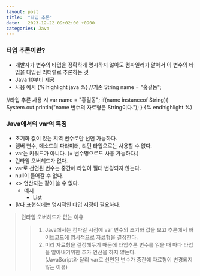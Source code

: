 ```yaml
---
layout: post
title:  "타입 추론"
date:   2023-12-22 09:02:00 +0900
categories: Java
---
```


### 타입 추론이란?

- 개발자가 변수의 타입을 정확하게 명시하지 않아도 컴파일러가 알아서 이 변수의 타입을 대입된 리터럴로 추론하는 것
- Java 10부터 제공
- 사용 예시
{% highlight java %}
//기존
String name = "홍길동";

//타입 추론 사용 시
var name = "홍길동";
if(name instanceof String){
    System.out.println("name 변수의 자료형은 String이다.");
}
{% endhighlight %}

### Java에서의 var의 특징

- 초기화 값이 있는 지역 변수로만 선언 가능하다.
- 멤버 변수, 메소드의 파라미터, 리턴 타입으로는 사용할 수 없다.
- var는 키워드가 아니다. (= 변수명으로도 사용 가능하다.)
- 런타임 오버헤드가 없다.
- var로 선언된 변수는 중간에 타입이 절대 변경되지 않는다.
- null이 들어갈 수 없다.
- <> 연산자는 같이 쓸 수 없다.
    - 예시
        - List
- 람다 표현식에는 명시적인 타입 지정이 필요하다.

>런타임 오버헤드가 없는 이유
>>1. Java에서는 컴파일 시점에 var 변수의 초기화 값을 보고 추론에서 바이트코드에 명시적으로 자료형을 결정한다.  
>>2. 미리 자료형을 결정해두기 때문에 타입추론 변수를 읽을 때 마다 타입을 알아내기위한 추가 연산을 하지 않는다.  
>>(JavaScript와 달리 var로 선언된 변수가 중간에 자료형이 변경되지 않는 이유)